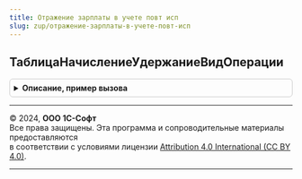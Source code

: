 ```yaml
---
title: Отражение зарплаты в учете повт исп
slug: zup/отражение-зарплаты-в-учете-повт-исп
---
```



## ТаблицаНачислениеУдержаниеВидОперации
<details style="margin: 1em 0; padding: 0.5em; border: 1px solid #ccc; border-radius: 6px;">

<summary style="font-weight: bold; cursor: pointer;">Описание, пример вызова</summary>

```bsl

Функция ТаблицаНачислениеУдержаниеВидОперации() Экспорт
```

Пример вызова
```bsl
Результат = ОтражениеЗарплатыВУчетеПовтИсп.ТаблицаНачислениеУдержаниеВидОперации() 
```
</details>

---

© 2024, **ООО 1С-Софт**  
Все права защищены. Эта программа и сопроводительные материалы предоставляются  
в соответствии с условиями лицензии [Attribution 4.0 International (CC BY 4.0)](https://creativecommons.org/licenses/by/4.0/legalcode).

---
